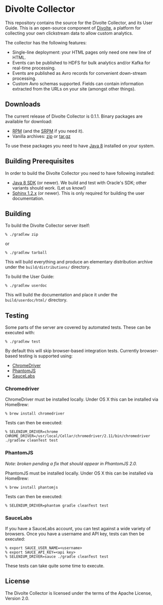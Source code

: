 Divolte Collector
=================

This repository contains the source for the Divolte Collector, and its User Guide. This is an
open-source component of [Divolte](http://www.godatadriven.com/divolte.html), a platform for
collecting your own clickstream data to allow custom analytics.

The collector has the following features:

 - Single-line deployment: your HTML pages only need one new line of HTML.
 - Events can be published to HDFS for bulk analytics and/or Kafka for real-time processing.
 - Events are published as Avro records for convenient down-stream processing.
 - Custom Avro schemas supported. Fields can contain information extracted from the URLs on
   your site (amongst other things).

Downloads
---------

The current release of Divolte Collector is 0.1.1. Binary packages are available for download:

 - [RPM](https://s3-eu-west-1.amazonaws.com/divolte-releases/divolte-collector-0.1.1-1.noarch.rpm)
   (and the [SRPM](https://s3-eu-west-1.amazonaws.com/divolte-releases/divolte-collector-0.1.1-1.src.rpm)
   if you need it).
 - Vanilla archives: [zip](https://s3-eu-west-1.amazonaws.com/divolte-releases/divolte-collector-0.1.1.zip)
   or [tar.gz](https://s3-eu-west-1.amazonaws.com/divolte-releases/divolte-collector-0.1.1.tar.gz)

To use these packages you need to have
[Java 8](http://www.oracle.com/technetwork/java/javase/downloads/jre8-downloads-2133155.html)
installed on your system.

Building Prerequisites
----------------------

In order to build the Divolte Collector you need to have following installed:

 - [Java 8 SDK](http://www.oracle.com/technetwork/java/javase/downloads/jdk8-downloads-2133151.html)
   (or newer). We build and test with Oracle's SDK; other variants should work. (Let us know!)
 - [Sphinx 1.2.x](http://sphinx-doc.org) (or newer). This is only required for building the user
   documentation.

Building
--------

To build the Divolte Collector server itself:

    % ./gradlew zip

or

    % ./gradlew tarball

This will build everything and produce an elementary distribution archive under the
`build/distributions/` directory.

To build the User Guide:

    % ./gradlew userdoc

This will build the documentation and place it under the `build/userdoc/html/` directory.

Testing
-------

Some parts of the server are covered by automated tests. These can be executed with:

    % ./gradlew test

By default this will skip browser-based integration tests. Currently browser-based
testing is supported using:

 - [ChromeDriver](https://sites.google.com/a/chromium.org/chromedriver/)
 - [PhantomJS](http://phantomjs.org)
 - [SauceLabs](http://saucelabs.com)

### Chromedriver ###

ChromeDriver must be installed locally. Under OS X this can be installed via
HomeBrew:

    % brew install chromedriver

Tests can then be executed:

    % SELENIUM_DRIVER=chrome CHROME_DRIVER=/usr/local/Cellar/chromedriver/2.11/bin/chromedriver ./gradlew cleanTest test

### PhantomJS ###

*Note: broken pending a fix that should appear in PhantomJS 2.0.*

PhantomJS must be installed locally. Under OS X this can be installed via
HomeBrew:

    % brew install phantomjs

Tests can then be executed:

    % SELENIUM_DRIVER=phantom gradle cleanTest test

### SauceLabs ###

If you have a SauceLabs account, you can test against a wide variety of browsers.
Once you have a username and API key, tests can then be executed:

    % export SAUCE_USER_NAME=<username>
    % export SAUCE_API_KEY=<api key>
    % SELENIUM_DRIVER=sauce ./gradle cleanTest test

These tests can take quite some time to execute.

License
-------

The Divolte Collector is licensed under the terms of the Apache License, Version 2.0.
